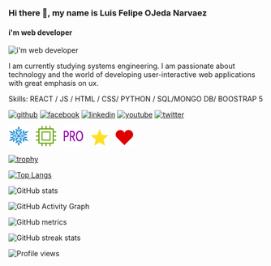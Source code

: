 ### Hi there 👋, my name is Luis Felipe OJeda Narvaez
#### i'm web developer
![i'm web developer](https://arturssmirnovs.github.io/github-profile-readme-generator/images/banner.png)

I am currently studying systems engineering. I am passionate about technology and the world of developing user-interactive web applications with great emphasis on ux.

Skills: REACT / JS / HTML / CSS/ PYTHON / SQL/MONGO DB/ BOOSTRAP 5



[<img src='https://cdn.jsdelivr.net/npm/simple-icons@3.0.1/icons/github.svg' alt='github' height='40'>](https://github.com/cr7felipe)  [<img src='https://cdn.jsdelivr.net/npm/simple-icons@3.0.1/icons/facebook.svg' alt='facebook' height='40'>](https://www.facebook.com/profile.php?id=100009037990587)  [<img src='https://cdn.jsdelivr.net/npm/simple-icons@3.0.1/icons/linkedin.svg' alt='linkedin' height='40'>](https://www.linkedin.com/in/luis-felipe-ojeda-narvaez-b02335174/)  [<img src='https://cdn.jsdelivr.net/npm/simple-icons@3.0.1/icons/youtube.svg' alt='youtube' height='40'>](https://www.youtube.com/channel/UCl6Tl9irYZ3KxWG8uwpjxSA)  [<img src='https://cdn.jsdelivr.net/npm/simple-icons@3.0.1/icons/twitter.svg' alt='twitter' height='40'>](https://twitter.com/Felipe4kOjeda)  

<a href='https://archiveprogram.github.com/'><img src='https://raw.githubusercontent.com/acervenky/animated-github-badges/master/assets/acbadge.gif' width='40' height='40'></a> <a href='https://docs.github.com/en/developers'><img src='https://raw.githubusercontent.com/acervenky/animated-github-badges/master/assets/devbadge.gif' width='40' height='40'></a> <a href='https://github.com/pricing'><img src='https://raw.githubusercontent.com/acervenky/animated-github-badges/master/assets/pro.gif' width='40' height='40'></a> <a href='https://stars.github.com/'><img src='https://raw.githubusercontent.com/acervenky/animated-github-badges/master/assets/starbadge.gif' width='35' height='35'></a> <a href='https://docs.github.com/en/github/supporting-the-open-source-community-with-github-sponsors'><img src='https://raw.githubusercontent.com/acervenky/animated-github-badges/master/assets/sponsorbadge.gif' width='35' height='35'></a> 

[![trophy](https://github-profile-trophy.vercel.app/?username=cr7felipe)](https://github.com/ryo-ma/github-profile-trophy)

[![Top Langs](https://github-readme-stats.vercel.app/api/top-langs/?username=cr7felipe)](https://github.com/anuraghazra/github-readme-stats)

![GitHub stats](https://github-readme-stats.vercel.app/api?username=cr7felipe&show_icons=true)  

![GitHub Activity Graph](https://activity-graph.herokuapp.com/graph?username=cr7felipe)  

![GitHub metrics](https://metrics.lecoq.io/cr7felipe)  

![GitHub streak stats](https://github-readme-streak-stats.herokuapp.com/?user=cr7felipe)  

![Profile views](https://gpvc.arturio.dev/cr7felipe)  
